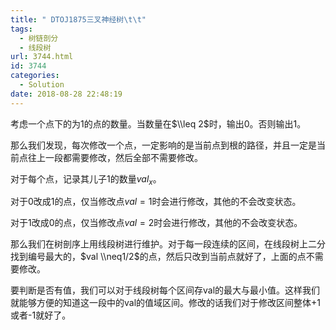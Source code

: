 ```yaml
---
title: " DTOJ1875三叉神经树\t\t"
tags:
  - 树链剖分
  - 线段树
url: 3744.html
id: 3744
categories:
  - Solution
date: 2018-08-28 22:48:19
---
```


考虑一个点下的为$1$的点的数量。当数量在$\\leq 2$时，输出$0$。否则输出1。

那么我们发现，每次修改一个点，一定影响的是当前点到根的路径，并且一定是当前点往上一段都需要修改，然后全部不需要修改。

对于每个点，记录其儿子$1$的数量$val_x$。

对于$0$改成$1$的点，仅当修改点$val=1$时会进行修改，其他的不会改变状态。

对于$1$改成$0$的点，仅当修改点$val=2$时会进行修改，其他的不会改变状态。

那么我们在树剖序上用线段树进行维护。对于每一段连续的区间，在线段树上二分找到编号最大的，$val \\neq1/2$的点，然后只改到当前点就好了，上面的点不需要修改。

要判断是否有值，我们可以对于线段树每个区间存val的最大与最小值。这样我们就能够方便的知道这一段中的val的值域区间。修改的话我们对于修改区间整体+1或者-1就好了。